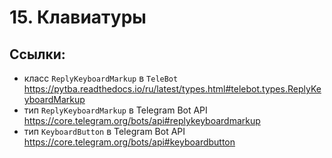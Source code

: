 # 15. Клавиатуры

## Ссылки:
- класс `ReplyKeyboardMarkup` в `TeleBot` https://pytba.readthedocs.io/ru/latest/types.html#telebot.types.ReplyKeyboardMarkup
- тип `ReplyKeyboardMarkup` в Telegram Bot API https://core.telegram.org/bots/api#replykeyboardmarkup
- тип `KeyboardButton` в Telegram Bot API https://core.telegram.org/bots/api#keyboardbutton
